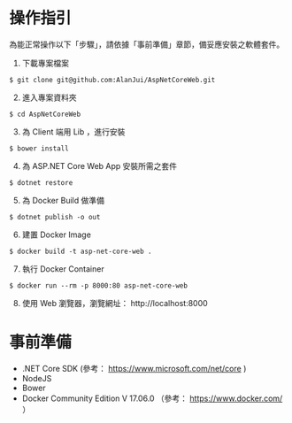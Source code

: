 # 操作指引

為能正常操作以下「步驟」，請依據「事前準備」章節，備妥應安裝之軟體套件。

1. 下載專案檔案 

```
$ git clone git@github.com:AlanJui/AspNetCoreWeb.git
```

2. 進入專案資料夾

```
$ cd AspNetCoreWeb
```

3. 為 Client 端用 Lib ，進行安裝
```
$ bower install
``` 

4. 為 ASP.NET Core Web App 安裝所需之套件
```
$ dotnet restore
```

5. 為 Docker Build 做準備
```
$ dotnet publish -o out
```

6. 建置 Docker Image
```
$ docker build -t asp-net-core-web .
```

7. 執行 Docker Container
```
$ docker run --rm -p 8000:80 asp-net-core-web
```

8. 使用 Web 瀏覽器，瀏覽網址： http://localhost:8000

# 事前準備

 - .NET Core SDK (參考： https://www.microsoft.com/net/core )
 - NodeJS 
 - Bower
 - Docker Community Edition V 17.06.0 （參考： https://www.docker.com/ ）